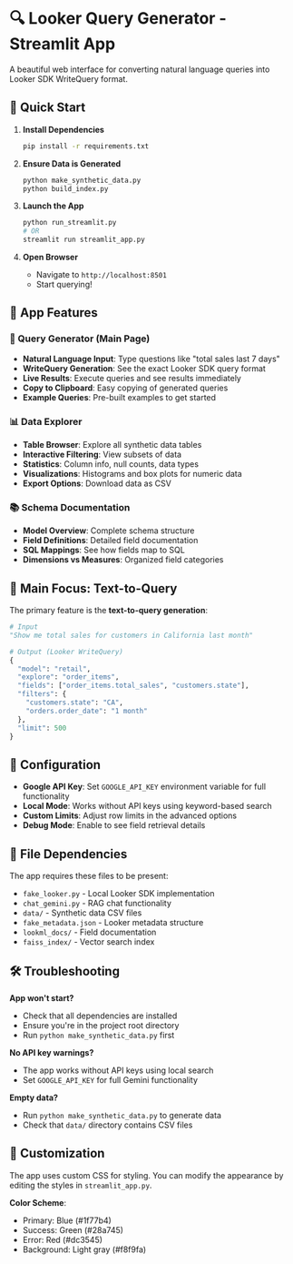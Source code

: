 # 🔍 Looker Query Generator - Streamlit App

A beautiful web interface for converting natural language queries into Looker SDK WriteQuery format.

## 🚀 Quick Start

1. **Install Dependencies**
   ```bash
   pip install -r requirements.txt
   ```

2. **Ensure Data is Generated**
   ```bash
   python make_synthetic_data.py
   python build_index.py
   ```

3. **Launch the App**
   ```bash
   python run_streamlit.py
   # OR
   streamlit run streamlit_app.py
   ```

4. **Open Browser**
   - Navigate to `http://localhost:8501`
   - Start querying!

## 📱 App Features

### 🚀 Query Generator (Main Page)
- **Natural Language Input**: Type questions like "total sales last 7 days"
- **WriteQuery Generation**: See the exact Looker SDK query format
- **Live Results**: Execute queries and see results immediately
- **Copy to Clipboard**: Easy copying of generated queries
- **Example Queries**: Pre-built examples to get started

### 📊 Data Explorer
- **Table Browser**: Explore all synthetic data tables
- **Interactive Filtering**: View subsets of data
- **Statistics**: Column info, null counts, data types
- **Visualizations**: Histograms and box plots for numeric data
- **Export Options**: Download data as CSV

### 📚 Schema Documentation  
- **Model Overview**: Complete schema structure
- **Field Definitions**: Detailed field documentation
- **SQL Mappings**: See how fields map to SQL
- **Dimensions vs Measures**: Organized field categories

## 🎯 Main Focus: Text-to-Query

The primary feature is the **text-to-query generation**:

```python
# Input
"Show me total sales for customers in California last month"

# Output (Looker WriteQuery)
{
  "model": "retail",
  "explore": "order_items",
  "fields": ["order_items.total_sales", "customers.state"],
  "filters": {
    "customers.state": "CA",
    "orders.order_date": "1 month"
  },
  "limit": 500
}
```

## 🔧 Configuration

- **Google API Key**: Set `GOOGLE_API_KEY` environment variable for full functionality
- **Local Mode**: Works without API keys using keyword-based search
- **Custom Limits**: Adjust row limits in the advanced options
- **Debug Mode**: Enable to see field retrieval details

## 📁 File Dependencies

The app requires these files to be present:
- `fake_looker.py` - Local Looker SDK implementation
- `chat_gemini.py` - RAG chat functionality  
- `data/` - Synthetic data CSV files
- `fake_metadata.json` - Looker metadata structure
- `lookml_docs/` - Field documentation
- `faiss_index/` - Vector search index

## 🛠️ Troubleshooting

**App won't start?**
- Check that all dependencies are installed
- Ensure you're in the project root directory
- Run `python make_synthetic_data.py` first

**No API key warnings?**  
- The app works without API keys using local search
- Set `GOOGLE_API_KEY` for full Gemini functionality

**Empty data?**
- Run `python make_synthetic_data.py` to generate data
- Check that `data/` directory contains CSV files

## 🎨 Customization

The app uses custom CSS for styling. You can modify the appearance by editing the styles in `streamlit_app.py`.

**Color Scheme**:
- Primary: Blue (#1f77b4)
- Success: Green (#28a745) 
- Error: Red (#dc3545)
- Background: Light gray (#f8f9fa) 